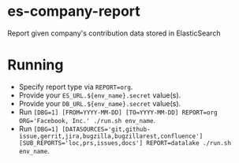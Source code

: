 # es-company-report

Report given company's contribution data stored in ElasticSearch

# Running

- Specify report type via `REPORT=org`.
- Provide your `ES_URL.${env_name}.secret` value(s).
- Provide your `DB_URL.${env_name}.secret` value(s).
- Run `[DBG=1] [FROM=YYYY-MM-DD] [TO=YYYY-MM-DD] REPORT=org ORG='Facebook, Inc.' ./run.sh env_name`.
- Run `[DBG=1] [DATASOURCES='git,github-issue,gerrit,jira,bugzilla,bugzillarest,confluence'] [SUB_REPORTS='loc,prs,issues,docs'] REPORT=datalake ./run.sh env_name`.

